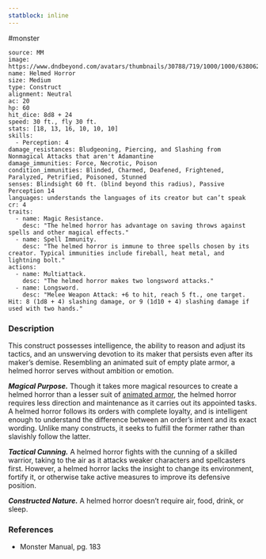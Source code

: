 ```yaml
---
statblock: inline
---
```

 #monster 

```statblock
source: MM
image: https://www.dndbeyond.com/avatars/thumbnails/30788/719/1000/1000/638062180166404293.png
name: Helmed Horror
size: Medium
type: Construct
alignment: Neutral
ac: 20
hp: 60
hit_dice: 8d8 + 24
speed: 30 ft., fly 30 ft.
stats: [18, 13, 16, 10, 10, 10]
skills:
  - Perception: 4
damage_resistances: Bludgeoning, Piercing, and Slashing from Nonmagical Attacks that aren't Adamantine
damage_immunities: Force, Necrotic, Poison
condition_immunities: Blinded, Charmed, Deafened, Frightened, Paralyzed, Petrified, Poisoned, Stunned
senses: Blindsight 60 ft. (blind beyond this radius), Passive Perception 14
languages: understands the languages of its creator but can’t speak
cr: 4
traits:
  - name: Magic Resistance.
    desc: "The helmed horror has advantage on saving throws against spells and other magical effects."
  - name: Spell Immunity.
    desc: "The helmed horror is immune to three spells chosen by its creator. Typical immunities include fireball, heat metal, and lightning bolt."
actions:
  - name: Multiattack.
    desc: "The helmed horror makes two longsword attacks."
  - name: Longsword.
    desc: "Melee Weapon Attack: +6 to hit, reach 5 ft., one target. Hit: 8 (1d8 + 4) slashing damage, or 9 (1d10 + 4) slashing damage if used with two hands."
```

### Description

This construct possesses intelligence, the ability to reason and adjust its tactics, and an unswerving devotion to its maker that persists even after its maker’s demise. Resembling an animated suit of empty plate armor, a helmed horror serves without ambition or emotion.

_**Magical Purpose.**_ Though it takes more magical resources to create a helmed horror than a lesser suit of [animated armor](https://www.dndbeyond.com/monsters/16786-animated-armor), the helmed horror requires less direction and maintenance as it carries out its appointed tasks. A helmed horror follows its orders with complete loyalty, and is intelligent enough to understand the difference between an order’s intent and its exact wording. Unlike many constructs, it seeks to fulfill the former rather than slavishly follow the latter.

_**Tactical Cunning.**_ A helmed horror fights with the cunning of a skilled warrior, taking to the air as it attacks weaker characters and spellcasters first. However, a helmed horror lacks the insight to change its environment, fortify it, or otherwise take active measures to improve its defensive position.

_**Constructed Nature.**_ A helmed horror doesn’t require air, food, drink, or sleep.

### References

* Monster Manual, pg. 183
